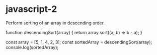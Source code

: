 # javascript-2
Perform sorting of an array in descending order.

function descendingSort(array) {
  return array.sort((a, b) => b - a);
}

const array = [5, 1, 4, 2, 3];
const sortedArray = descendingSort(array);
console.log(sortedArray);
